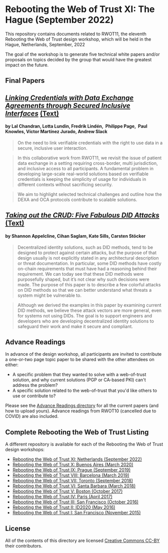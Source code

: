 # Rebooting the Web of Trust XI: The Hague (September 2022)

This repository contains documents related to RWOT11, the eleventh Rebooting the Web of Trust design workshop, which will be held in the Hague, Netherlands, September, 2022

The goal of the workshop is to generate five technical white papers and/or proposals on topics decided by the group that would have the  greatest impact on the future.

## Final Papers

## [*Linking Credentials with Data Exchange Agreements through Secured Inclusive Interfaces*](data-exchange-agreements-with-oca.pdf) [(Text)](data-exchange-agreements-with-oca.md)

#### by  Lal Chandran, Lotta Lundin, Fredrik Lindén,  Philippe Page,  Paul Knowles,  Víctor Martínez Jurado,  Andrew Slack

> On the need to link verifiable credentials with the right to use data in a secure, inclusive user interaction.

> In this collaborative work from RWOT11, we revisit the issue of patient data exchange in a setting requiring cross-border, multi jurisdiction, and inclusive access to all participants. A fundamental problem in developing large-scale real-world solutions based on verifiable credentials is keeping the simplicity of usage for individuals in different contexts without sacrificing security.

> We aim to highlight selected technical challenges and outline how the DEXA and OCA protocols contribute to scalable solutions.

## [*Taking out the CRUD: Five Fabulous DID Attacks*](final-documents/taking-out-the-crud-five-fabulous-did-attacks.pdf) [(Text)](final-documents/taking-out-the-crud-five-fabulous-did-attacks.md)
#### by Shannon Appelcline, Cihan Saglam, Kate Sills, Carsten Stöcker

> Decentralized identity solutions, such as DID methods, tend to be designed to protect against certain attacks, but the purpose of that design usually is not explicitly stated in any architectural description or threat documentation. In particular, some DID methods have costly on-chain requirements that must have had a reasoning behind their requirement. We can today see that these DID methods were purposefully shaped, but it’s not clear why such decisions were made. The purpose of this paper is to describe a few colorful attacks on DID methods so that we can better understand what threats a system might be vulnerable to.

> Although we derived the examples in this paper by examining current DID methods, we believe these attack vectors are more general, even for systems not using DIDs. The goal is to support engineers and developers who are developing decentralized identity solutions to safeguard their work and make it secure and compliant.

## Advance Readings

In advance of the design workshop, all participants are invited to contribute a one-or-two page topic paper to be shared with the other attendees on either:

   * A specific problem that they wanted to solve with a web-of-trust solution, and why current solutions (PGP or CA-based PKI) can't address the problem?
   * A specific solution related to the web-of-trust that you'd like others to use or contribute to?

Please see the [Advance Readings directory](./advance-readings/advance-reading-primer.md) for all the current papers (and how to upload yours). Advance readings from RWOT10 (cancelled due to COVID) are also included.

## Complete Rebooting the Web of Trust Listing

A different repository is available for each of the Rebooting the Web of Trust design workshops:

* [Rebooting the Web of Trust XI: Netherlands (September 2022)](https://github.com/WebOfTrustInfo/rwot11-netherlands)
* [Rebooting the Web of Trust X: Buenos Aires (March 2020)](https://github.com/WebOfTrustInfo/rwot10-buenosaires)
* [Rebooting the Web of Trust IX: Prague (September 2019)](https://github.com/WebOfTrustInfo/rwot9-prague)
* [Rebooting the Web of Trust VIII: Barcelona (March 2019)](https://github.com/WebOfTrustInfo/rwot8-barcelona)
* [Rebooting the Web of Trust VII: Toronto (September 2018)](https://github.com/WebOfTrustInfo/rwot7-fall2018)
* [Rebooting the Web of Trust VI: Santa Barbara (March 2018)](https://github.com/WebOfTrustInfo/rebooting-the-web-of-trust-spring2018)
* [Rebooting the Web of Trust V: Boston (October 2017)](https://github.com/WebOfTrustInfo/rebooting-the-web-of-trust-fall2017)
* [Rebooting the Web of Trust IV: Paris (April 2017)](https://github.com/WebOfTrustInfo/rebooting-the-web-of-trust-spring2017)
* [Rebooting the Web of Trust III: San Francisco (October 2016)](https://github.com/WebOfTrustInfo/rebooting-the-web-of-trust-fall2016)
* [Rebooting the Web of Trust II: ID2020 (May 2016)](https://github.com/WebOfTrustInfo/ID2020DesignWorkshop)
* [Rebooting the Web of Trust I: San Francisco (November 2015)](https://github.com/WebOfTrustInfo/rebooting-the-web-of-trust)

## License

All of the contents of this directory are licensed [Creative Commons CC-BY](https://github.com/WebOfTrustInfo/rebooting-the-web-of-trust/blob/master/final-documents/LICENSE-CC-BY-4.0.md) their contributors.
